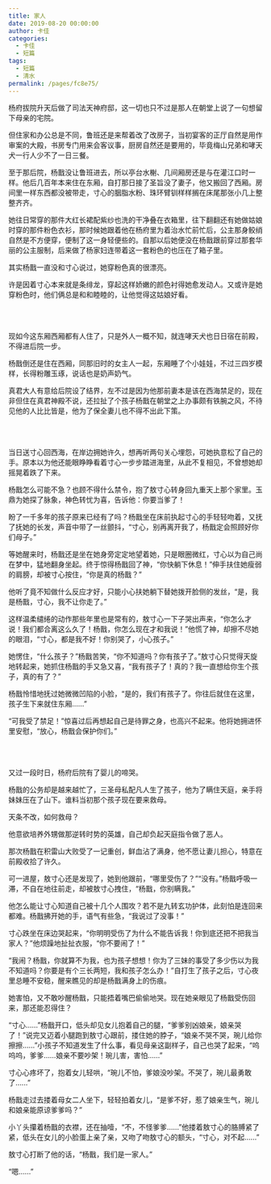 ```yaml
---
title: 家人
date: 2019-08-20 00:00:00
author: 卡佳
categories: 
  - 卡佳
  - 短篇
tags: 
  - 短篇
  - 清水
permalink: /pages/fc8e75/
---
```


杨府拔院升天后做了司法天神府邸，这一切也只不过是那人在朝堂上说了一句想留下母亲的宅院。

<!-- more -->

但住家和办公总是不同，鲁班还是来帮着改了改房子，当初宴客的正厅自然是用作审案的大殿，书房专门用来会客议事，厨房自然还是要用的，毕竟梅山兄弟和哮天犬一行人少不了一日三餐。

至于那后院，杨戬没让鲁班进去，所以亭台水榭、几间厢房还是与在灌江口时一样。他后几百年本来住在东厢，自打那日接了圣旨没了妻子，他又搬回了西厢。房间里一样东西都没被带走，寸心的胭脂水粉、珠环臂钏样样搁在床尾那张小几上整整齐齐。

她往日常穿的那件大红长裙配紫纱也洗的干净叠在衣箱里，往下翻翻还有她做姑娘时穿的那件粉色衣衫，那时候她跟着他在杨府里为着治水忙前忙后，公主那身鲛绡自然是不方便穿，便制了这一身轻便些的。自那以后她便没在杨戬跟前穿过那套华丽的公主服制，后来做了杨家妇连带着这一套粉色的也压在了箱子里。

其实杨戬一直没和寸心说过，她穿粉色真的很漂亮。

许是因着寸心本来就是条绯龙，穿起这样娇嫩的颜色衬得她愈发动人。又或许是她穿粉色时，他们俩总是和和睦睦的，让他觉得这姑娘好看。

<br/><br/>

现如今这东厢西厢都有人住了，只是外人一概不知，就连哮天犬也日日宿在前殿，不得进后院一步。

杨戬倒还是住在西厢，同那旧时的女主人一起，东厢睡了个小娃娃，不过三四岁模样，长得粉雕玉琢，说话也是奶声奶气。

真君大人有意给后院设了结界，左不过是因为他那前妻本是该在西海禁足的，现在非但住在真君神殿不说，还拉扯了个孩子杨戬在朝堂之上办事颇有铁腕之风，不待见他的人比比皆是，他为了保全妻儿也不得不出此下策。

<br/><br/>

当日送寸心回西海，在岸边拥她许久，想再听两句关心埋怨，可她执意松了自己的手。原本以为他还能眼睁睁看着寸心一步步踏进海里，从此不复相见，不曾想她却摇晃着跌了下来。

杨戬怎么可能不急？也顾不得什么禁令，抱了敖寸心转身回九重天上那个家里。玉鼎为她探了脉象，神色转忧为喜，告诉他：你要当爹了！

盼了一千多年的孩子原来已经有了吗？杨戬坐在床前执起寸心的手轻轻吻着，又抚了抚她的长发，声音中带了一丝颤抖，“寸心，别再离开我了，杨戬定会照顾好你们母子。”

等她醒来时，杨戬还是坐在她身旁定定地望着她，只是眼圈微红，寸心以为自己尚在梦中，猛地翻身坐起。终于惊得杨戬回了神，“你快躺下休息！”伸手扶住她瘦弱的肩膀，却被寸心按住，“你是真的杨戬？”

他听了竟不知做什么反应才好，只能小心扶她躺下替她拨开脸侧的发丝，“是，我是杨戬，寸心，我不让你走了。”

这样温柔缱绻的动作那些年里也是常有的，敖寸心一下子哭出声来，“你怎么才说！我们都合离这么久了！杨戬，你怎么现在才和我说！”他慌了神，却擦不尽她的眼泪，“寸心，都是我不好！你别哭了，小心孩子。”

她愣住，“什么孩子？”杨戬苦笑，“你不知道吗？你有孩子了。”敖寸心只觉得天旋地转起来，她抓住杨戬的手又急又喜，“我有孩子了！真的？我一直想给你生个孩子，真的有了？”

杨戬怜惜地抚过她微微凹陷的小脸，“是的，我们有孩子了。你往后就住在这里，孩子生下来就住东厢……”

“可我受了禁足！”惊喜过后再想起自己是待罪之身，也高兴不起来。他将她拥进怀里安慰，“放心，杨戬会保护你们。”

<br/><br/>

又过一段时日，杨府后院有了婴儿的啼哭。

杨戬的公务却是越来越忙了，三圣母私配凡人生了孩子，他为了瞒住天庭，亲手将妹妹压在了山下。谁料当初那个孩子现在要来救母。

天条不改，如何救母？

他意欲培养外甥做那逆转时势的英雄，自己却负起天庭指令做了恶人。

那次杨戬在积雷山大败受了一记重创，鲜血沾了满身，他不愿让妻儿担心，特意在前殿收拾了许久。

可一进屋，敖寸心还是发现了，她到他跟前，“哪里受伤了？”“没有。”杨戬呼吸一滞，不自在地往前走，却被敖寸心拽住，“杨戬，你别瞒我。”

他怎么能让寸心知道自己被十几个人围攻？若不是九转玄功护体，此刻怕是连回来都难。杨戬拂开她的手，语气有些急，“我说过了没事！”

寸心跌坐在床边哭起来，“你明明受伤了为什么不能告诉我！你到底还把不把我当家人？”他烦躁地扯扯衣服，“你不要闹了！”

“我闹？杨戬，你就算不为我，也为孩子想想！你为了三妹的事受了多少伤以为我不知道吗？你要是有个三长两短，我和孩子怎么办！”自打生了孩子之后，寸心夜里总睡不安稳，醒来瞧见的却是杨戬满身上的伤痕。

她害怕，又不敢吵醒杨戬，只能捂着嘴巴偷偷地哭。现在她亲眼见了杨戬受伤回来，那还能忍得住？

“寸心……”杨戬开口，低头却见女儿抱着自己的腿，“爹爹别凶娘亲，娘亲哭了！”说完又迈着小腿跑到敖寸心跟前，搂住她的脖子，“娘亲不哭不哭，琬儿给你擦擦……”小孩子不知道发生了什么事，看见母亲这副样子，自己也哭了起来，“呜呜呜，爹爹……娘亲不要吵架！琬儿害，害怕……”

寸心心疼坏了，抱着女儿轻哄，“琬儿不怕，爹娘没吵架。不哭了，琬儿最勇敢了……”

杨戬走过去搂着母女二人坐下，轻轻拍着女儿，“是爹不好，惹了娘亲生气，琬儿和娘亲能原谅爹爹吗？”

小丫头攥着杨戬的衣襟，还在抽噎，“不，不怪爹爹……”他搂着敖寸心的胳膊紧了紧，低头在女儿的小脸蛋上亲了亲，又吻了吻敖寸心的额头，“寸心，对不起……”

敖寸心打断了他的话，“杨戬，我们是一家人。”

“嗯……”
